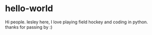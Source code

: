 # hello-world

Hi people. lesley here, I love playing field hockey and coding in python.
thanks for passing by :)
